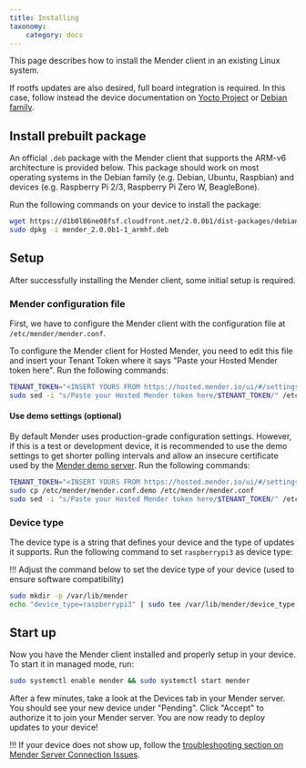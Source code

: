 ```yaml
---
title: Installing
taxonomy:
    category: docs
---
```


This page describes how to install the Mender client in an existing Linux system.

If rootfs updates are also desired, full board integration is required. In this case, follow instead the device documentation on [Yocto Project](../../devices/yocto-project) or [Debian family](../../devices/debian-family).

## Install prebuilt package

An official `.deb` package with the Mender client that supports the ARM-v6 architecture is provided below. This package should work on most operating systems in the Debian family (e.g. Debian, Ubuntu, Raspbian) and devices (e.g. Raspberry Pi 2/3, Raspberry Pi Zero W, BeagleBone).

Run the following commands on your device to install the package:

<!--AUTOVERSION: "cloudfront.net/%/"/mender "mender_%-1_armhf.deb"/mender -->
```bash
wget https://d1b0l86ne08fsf.cloudfront.net/2.0.0b1/dist-packages/debian/armhf/mender_2.0.0b1-1_armhf.deb
sudo dpkg -i mender_2.0.0b1-1_armhf.deb
```

## Setup

After successfully installing the Mender client, some initial setup is required.

### Mender configuration file

First, we have to configure the Mender client with the configuration file at `/etc/mender/mender.conf`.

To configure the Mender client for Hosted Mender, you need to edit this file and insert your Tenant Token
where it says "Paste your Hosted Mender token here". Run the following commands:

```bash
TENANT_TOKEN="<INSERT YOURS FROM https://hosted.mender.io/ui/#/settings/my-organization>"
sudo sed -i "s/Paste your Hosted Mender token here/$TENANT_TOKEN/" /etc/mender/mender.conf
```

#### Use demo settings (optional)

By default Mender uses production-grade configuration settings. However, if this is a test or development device,
it is recommended to use the demo settings to get shorter polling intervals and allow an insecure certificate used
by the [Mender demo server](../../getting-started/create-a-test-environment). Run the following commands:

```bash
TENANT_TOKEN="<INSERT YOURS FROM https://hosted.mender.io/ui/#/settings/my-organization>"
sudo cp /etc/mender/mender.conf.demo /etc/mender/mender.conf
sudo sed -i "s/Paste your Hosted Mender token here/$TENANT_TOKEN/" /etc/mender/mender.conf
```

### Device type

The device type is a string that defines your device and the type of updates it supports. Run the following
command to set `raspberrypi3` as device type:

!!! Adjust the command below to set the device type of your device (used to ensure software compatibility)

```bash
sudo mkdir -p /var/lib/mender
echo "device_type=raspberrypi3" | sudo tee /var/lib/mender/device_type
```

## Start up

Now you have the Mender client installed and properly setup in your device. To start it in managed mode, run:

```bash
sudo systemctl enable mender && sudo systemctl start mender
```

After a few minutes, take a look at the Devices tab in your Mender server. You should see your new device under "Pending".
Click "Accept" to authorize it to join your Mender server. You are now ready to deploy updates to your device!

!!! If your device does not show up, follow the [troubleshooting section on Mender Server Connection Issues](../../troubleshooting/device-runtime#mender-server-connection-issues).
